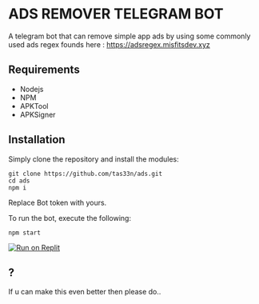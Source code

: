 # ADS REMOVER TELEGRAM BOT

A telegram bot that can remove simple app ads by using some commonly used ads regex founds here : https://adsregex.misfitsdev.xyz

## Requirements

- Nodejs
- NPM
- APKTool
- APKSigner


## Installation

Simply clone the repository and install the modules: 

```
git clone https://github.com/tas33n/ads.git
cd ads
npm i
```
Replace Bot token with yours.

To run the bot, execute the following:

```
npm start
```

<a href="https://replit.com/github/import/{REPLIT_IMPORT_URL}">
  <img src="https://replit.com/badge/github/{GITHUB_USERNAME}/{REPOSITORY_NAME}" alt="Run on Replit" />
</a>


## ?

If u can make this even better then please do..
